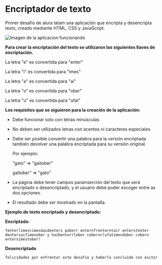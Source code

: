 # Encriptador de texto
Primer desafío de alura latam una aplicación que encripta y desencripta texto, creado mediante HTML, CSS y JavaScript.

<image src="/img/encriptador-de-texto.png" alt="Imagen de la aplicacion funcionando">

**Para crear la encriptación del texto se utilizaron las siguientes llaves de encriptación.**

La letra "e" es convertida para "enter"

La letra "i" es convertida para "imes"

La letra "a" es convertida para "ai"

La letra "o" es convertida para "ober"

La letra "u" es convertida para "ufat"


**Los requisitos que se siguieron para la creación de la aplicación:**
- Debe funcionar solo con letras minúsculas
- No deben ser utilizados letras con acentos ni caracteres especiales
- Debe ser posible convertir una palabra para la versión encriptada también devolver una palabra encriptada para su versión original.

  Por ejemplo:
  
    "gato" => "gaitober"
  
    gaitober" => "gato"
  
- La página debe tener campos parainserción del texto que será encriptado o desencriptado, y el usuario debe poder escoger entre as dos opciones.
- El resultado debe ser mostrado en la pantalla.

**Ejemplo de texto encriptado y desencriptado:**

**Encriptado:**

    fenterlimescimesdaidenters poberr enternfrenterntair enterstenter dentersaifimesober y haibenterrlober cobernclufatimesdober cobern enterximestober!
**Desencriptado**

    felicidades por enfrentar este desafio y haberlo concluido con exito!
